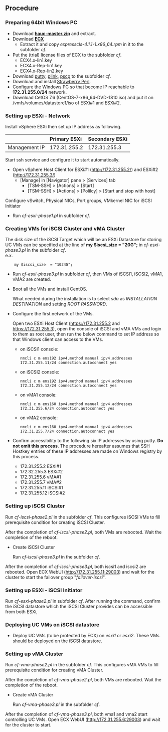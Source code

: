 ## Procedure

### Preparing 64bit Windows PC
- Download [**hauc-master.zip**](https://github.com/mkazuyuki/hauc/archive/master.zip) and extract.
- Download [**ECX**](https://www.nec.com/en/global/prod/expresscluster/en/trial/zip/ecx41l_x64.zip)
	-  Extract it and copy *expresscls-4.1.1-1.x86_64.rpm* in it to the subfolder *cf*.
- Put the (trial) license files of ECX to the subfolder *cf*.
	- ECX4.x-lin1.key
	- ECX4.x-Rep-lin1.key
	- ECX4.x-Rep-lin2.key
- Download
	[putty](https://the.earth.li/~sgtatham/putty/latest/w64/putty.exe),
	[plink](https://the.earth.li/~sgtatham/putty/latest/w64/plink.exe),
	[pscp](https://the.earth.li/~sgtatham/putty/latest/w64/pscp.exe)
  to the subfolder *cf*.
- Download and install [Strawberry Perl](http://strawberryperl.com/).
- Configure the Windows PC so that become IP reachable to **172.31.255.0/24** network.
- Download CetOS 7.6 (CentOS-7-x86_64-DVD-1810.iso) and put it on /vmfs/volumes/datastore1/iso of ESXi#1 and ESXi#2.

### Setting up ESXi - Network

Install vSphere ESXi then set up IP address as following.

|		| Primary ESXi	| Secondary ESXi	|
|:---		|:---		|:---			|
| Management IP	| 172.31.255.2	| 172.31.255.3		|

Start ssh service and configure it to start automatically.
- Open vSphere Host Client for ESXi#1 (http://172.31.255.2/) and ESXi#2 (http://172.31.255.3/)
  - [Manage] in [Navigator] pane > [Services] tab
    - [TSM-SSH] >  [Actions] > [Start]
    - [TSM-SSH] >  [Actions] > [Polilcy] > [Start and stop with host]

Configure vSwitch, Physical NICs, Port groups, VMkernel NIC for iSCSI Initiator
- Run *cf-esxi-phase1.pl* in subfolder *cf*.

### Creating VMs for iSCSI Cluster and vMA Cluster

The disk size of the iSCSI Target which will be an ESXi Datastore for storing UC VMs can be specified at the line of **my $iscsi_size	= "20G";** in *cf-esxi-phase3.pl* in the subfolder *cf*.  
  e.x.

		my $iscsi_size	= "1024G";

- Run *cf-esxi-phase3.pl* in subfolder *cf*, then VMs of iSCSI1, iSCSI2, vMA1, vMA2 are created.

- Boot all the VMs and install CentOS.

  What needed during the installation is to select *sda* as *INSTALLATION DESTINATION* and setting *ROOT PASSWORD*.

- Configure the first network of the VMs.

  Open two ESXi Host Client (https://172.31.255.2 and https://172.31.255.3), open the console of iSCSI and vMA VMs and login to them as root user, then run the below command to set IP address so that Windows client can access to the VMs.

  - on iSCSI1 console:

		nmcli c m ens192 ipv4.method manual ipv4.addresses 172.31.255.11/24 connection.autoconnect yes

  - on iSCSI2 console:

		nmcli c m ens192 ipv4.method manual ipv4.addresses 172.31.255.12/24 connection.autoconnect yes

  - on vMA1 console:

		nmcli c m ens160 ipv4.method manual ipv4.addresses 172.31.255.6/24 connection.autoconnect yes

  - on vMA2 console:

		nmcli c m ens160 ipv4.method manual ipv4.addresses 172.31.255.7/24 connection.autoconnect yes

- Confirm accessibility to the following six IP addresses by using putty.
  **Do not omit this process**. The procedure hereafter assumes that SSH Hostkey entries of these IP addresses are made on Windows registry by this process.

  - 172.31.255.2 ESXi#1
  - 172.32.255.3 ESXi#2
  - 172.31.255.6 vMA#1
  - 172.31.255.7 vMA#2
  - 172.31.255.11 iSCSI#1
  - 172.31.255.12 iSCSI#2

### Setting up iSCSI Cluster

Run *cf-iscsi-phase2.pl* in the subfolder *cf*.
This configures iSCSI VMs to fill prerequisite condition for creating iSCSI Cluster.

After the completion of *cf-iscsi-phase2.pl*, both VMs are rebooted.
Wait the completion of the reboot.

- Create iSCSI Cluster

  Run *cf-iscsi-phase3.pl* in the subfolder *cf*.

After the completion of *cf-iscsi-phase3.pl*, both iscsi1 and iscsi2 are rebooted.
Open ECX WebUI (http://172.31.255.11:29003) and wait for the cluster to start the failover group "*failover-iscsi*".

### Setting up ESXi - iSCSI Initiator

Run *cf-esxi-phase2.pl* in subfolder *cf*.
After running the command, confirm the iSCSI datastore which the iSCSI Cluster provides can be accessible from both ESXi,

### Deploying UC VMs on iSCSI datastore
- Deploy UC VMs (to be protected by ECX) on *esxi1* or *esxi2*.
  These VMs should be deployed on the iSCSI datastore.

### Setting up vMA Cluster

Run *cf-vma-phase2.pl* in the subfolder *cf*.
This configures vMA VMs to fill prerequisite condition for creating vMA Cluster.

After the completion of *cf-vma-phase2.pl*, both VMs are rebooted.
Wait the completion of the reboot.

- Create vMA Cluster

  Run *cf-vma-phase3.pl* in the subfolder *cf*.

After the completion of *cf-vma-phase3.pl*, both vma1 and vma2 start controlling UC VMs.
Open ECX WebUI (http://172.31.255.6:29003) and wait for the cluster to start.
